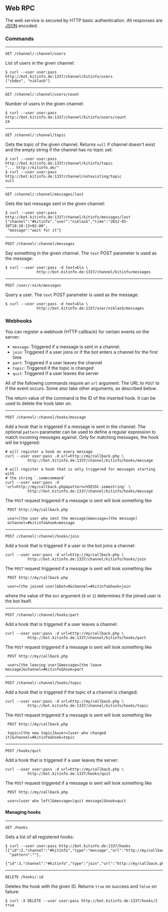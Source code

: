 ## Web RPC

The web service is secured by HTTP basic authentication. All responses are
[JSON](http://www.json.org) encoded.

### Commands

---

    GET /channel/:channel/users

List of users in the given channel:

    $ curl --user user:pass http://bot.kitinfo.de:1337/channel/kitinfo/users
    ["cbdev", "niklasb"]

---

    GET /channel/:channel/users/count

Number of users in the given channel:

    $ curl --user user:pass http://bot.kitinfo.de:1337/channel/kitinfo/users/count
    24

---

    GET /channel/:channel/topic

Gets the topic of the given channel. Returns `null` if channel doesn't exist and the
empty string if the channel has no topic set:

    $ curl --user user:pass http://bot.kitinfo.de:1337/channel/kitinfo/topic
    "... http://kitinfo.de/"
    $ curl --user user:pass http://bot.kitinfo.de:1337/channel/notexisting/topic
    null

---

    GET /channel/:channel/messages/last

Gets the last message sent in the given channel:

    $ curl --user user:pass http://bot.kitinfo.de:1337/channel/kitinfo/messages/last
    {"channel":"#kitinfo","user":"niklasb","time":"2012-05-30T18:18:13+02:00",
     "message":"wait for it"}

---

    POST /channel/:channel/messages

Say something in the given channel. The `text` POST parameter is used as the message:

    $ curl --user user:pass -d text=bla \
                  http://bot.kitinfo.de:1337/channel/kitinfo/messages

---

    POST /user/:nick/messages

Query a user. The `text` POST parameter is used as the message:

    $ curl --user user:pass -d text=bla \
                  http://bot.kitinfo.de:1337/user/niklasb/messages

### Webhooks

You can register a webhook (HTTP callback) for certain events on the server:

* `message`: Triggered if a message is sent in a channel.
* `join`: Triggered if a user joins or if the bot enters a channel for the
  first time
* `part`: Triggered if a user leaves the channel
* `topic`: Triggered if the topic is changed
* `quit`: Triggered if a user leaves the server

All of the following commands require an `url` argument: The URL to `POST` to if the
event occurs. Some also take other arguments, as described below.

The return value of the command is the ID of the inserted hook. It can be used
to delete the hook later on.

---

    POST /channel/:channel/hooks/message

Add a hook that is triggered if a message is sent in the channel. The
optional `pattern` parameter can be used to define a regular expression to
match incoming messages against. Only for matching messages, the hook will be
triggered:

    # will register a hook on every message
    curl --user user:pass -d url=http://my/callback.php \
              http://bot.kitinfo.de:1337/channel/kitinfo/hooks/message

    # will register a hook that is only triggered for messages starting with
    # the string `.somecommand`
    curl --user user:pass -d 'url=http://my/callback.php&pattern=%5E%5C.somestring' \
              http://bot.kitinfo.de:1337/channel/kitinfo/hooks/message

The `POST` request triggered if a message is sent will look something like

     POST http://my/callback.php

     user=[the user who sent the message]&message=[the message]
     &channel=#kitinfo&hook=message

---

    POST /channel/:channel/hooks/join

Add a hook that is triggered if a user or the bot joins a channel:

    curl --user user:pass -d url=http://my/callback.php \
              http://bot.kitinfo.de:1337/channel/kitinfo/hooks/join

The `POST` request triggered if a message is sent will look something like

     POST http://my/callback.php

     user=[the joined user]&bot=0&channel=#kitinfo&hook=join

where the value of the `bot` argument (`0` or `1`) determines if the joined user is
the bot itself.

---

    POST /channel/:channel/hooks/part

Add a hook that is triggered if a user leaves a channel:

    curl --user user:pass -d url=http://my/callback.php \
              http://bot.kitinfo.de:1337/channel/kitinfo/hooks/part

The `POST` request triggered if a message is sent will look something like

     POST http://my/callback.php

     user=[the leaving user]&message=[the leave message]&channel=#kitinfo&hook=part

---

    POST /channel/:channel/hooks/topic

Add a hook that is triggered if the topic of a channel is changed:

    curl --user user:pass -d url=http://my/callback.php \
              http://bot.kitinfo.de:1337/channel/kitinfo/hooks/topic

The `POST` request triggered if a message is sent will look something like

     POST http://my/callback.php

     topic=[the new topic]&user=[user who changed it]&channel=#kitinfo&hook=topic

---

    POST /hooks/quit

Add a hook that is triggered if a user leaves the server:

    curl --user user:pass -d url=http://my/callback.php \
              http://bot.kitinfo.de:1337/hooks/quit

The `POST` request triggered if a message is sent will look something like

     POST http://my/callback.php

     user=[user who left]&message=[quit message]&hook=quit

#### Managing hooks

---

    GET /hooks

Gets a list of all registered hooks:

    $ curl --user user:pass http://bot.kitinfo.de:1337/hooks
    [{"id":2,"channel":"#kitinfo","type":"message","url":"http://my/callback.php",
      "pattern":""},
     {"id":3,"channel":"#kitinfo","type":"join","url":"http://my/callback.php"}]

---

    DELETE /hooks/:id

Deletes the hook with the given ID. Returns `true` on success and
`false` on failure:

    $ curl -X DELETE --user user:pass http://bot.kitinfo.de:1337/hooks/2
    true
